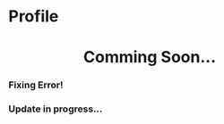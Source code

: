 # Profile

<h1 align="center">Comming Soon...</h1>
  
<h3>Fixing Error!</h3>    
<h3>Update in progress...</h3>
    
